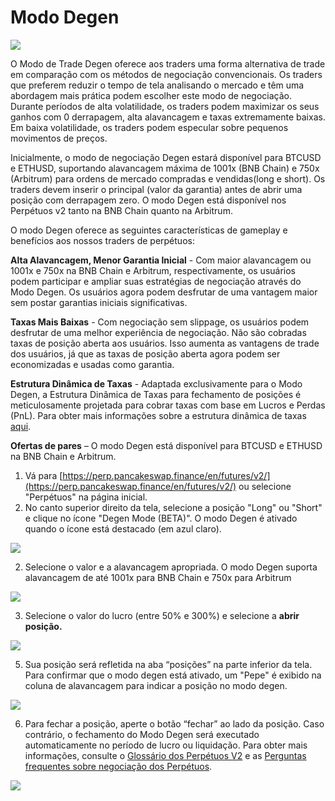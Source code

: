 # Modo Degen

![](https://1397868517-files.gitbook.io/\~/files/v0/b/gitbook-x-prod.appspot.com/o/spaces%2F-MHREX7DHcljbY5IkjgJ-1972196547%2Fuploads%2F4K89SnIpHlXUBWcB7TAq%2FPerps%20Degen%20Mode-2.jpg?alt=media\&token=6a34ad35-3773-4782-9f4e-cd305b7cf5e4)

O Modo de Trade Degen oferece aos traders uma forma alternativa de trade em comparação com os métodos de negociação convencionais. Os traders que preferem reduzir o tempo de tela analisando o mercado e têm uma abordagem mais prática podem escolher este modo de negociação. Durante períodos de alta volatilidade, os traders podem maximizar os seus ganhos com 0 derrapagem, alta alavancagem e taxas extremamente baixas. Em baixa volatilidade, os traders podem especular sobre pequenos movimentos de preços.&#x20;

Inicialmente, o modo de negociação Degen estará disponível para BTCUSD e ETHUSD, suportando alavancagem máxima de 1001x (BNB Chain) e 750x (Arbitrum) para ordens de mercado compradas e vendidas(long e short). Os traders devem inserir o principal (valor da garantia) antes de abrir uma posição com derrapagem zero. O modo Degen está disponível nos Perpétuos v2 tanto na BNB Chain quanto na Arbitrum.

O modo Degen oferece as seguintes características de gameplay e benefícios aos nossos traders de perpétuos:

**Alta Alavancagem, Menor Garantia Inicial** - Com maior alavancagem ou 1001x e 750x na BNB Chain e Arbitrum, respectivamente, os usuários podem participar e ampliar suas estratégias de negociação através do Modo Degen. Os usuários agora podem desfrutar de uma vantagem maior sem postar garantias iniciais significativas.&#x20;

**Taxas Mais Baixas** - Com negociação sem slippage, os usuários podem desfrutar de uma melhor experiência de negociação. Não são cobradas taxas de posição aberta aos usuários. Isso aumenta as vantagens de trade dos usuários, já que as taxas de posição aberta agora podem ser economizadas e usadas como garantia.&#x20;

**Estrutura Dinâmica de Taxas** - Adaptada exclusivamente para o Modo Degen, a Estrutura Dinâmica de Taxas para fechamento de posições é meticulosamente projetada para cobrar taxas com base em Lucros e Perdas (PnL). Para obter mais informações sobre a estrutura dinâmica de taxas [aqui](taxa-dinamica-no-modo-degen.md).&#x20;

**Ofertas de pares** – O modo Degen está disponível para BTCUSD e ETHUSD na BNB Chain e Arbitrum.

1. Vá para [https://perp.pancakeswap.finance/en/futures/v2/](https://perp.pancakeswap.finance/en/futures/v2/) ou selecione "Perpétuos" na página inicial.&#x20;
2. No canto superior direito da tela, selecione a posição "Long" ou "Short" e clique no ícone "Degen Mode (BETA)". O modo Degen é ativado quando o ícone está destacado (em azul claro).

![](https://1397868517-files.gitbook.io/\~/files/v0/b/gitbook-x-prod.appspot.com/o/spaces%2F-MHREX7DHcljbY5IkjgJ-1972196547%2Fuploads%2FFL4C4zc9lazviRP21TEu%2Fperp.pancakeswap.finance\_en\_futures\_v2\_500BTCUSD\_theme%3Dlight%26chain%3Dbsc%20\(1\).png?alt=media\&token=0cff0be9-33df-48ea-86e8-69f4ab431865)

2. Selecione o valor e a alavancagem apropriada. O modo Degen suporta alavancagem de até 1001x para BNB Chain e 750x para Arbitrum

![](https://1397868517-files.gitbook.io/\~/files/v0/b/gitbook-x-prod.appspot.com/o/spaces%2F-MHREX7DHcljbY5IkjgJ-1972196547%2Fuploads%2FdwCEsUehH39cp5J4nWSJ%2Fperp.pancakeswap.finance\_en\_futures\_v2\_500BTCUSD\_theme%3Dlight%20\(2\).png?alt=media\&token=033128b2-acf1-4134-afff-9f41ff184835)

3. Selecione o valor do lucro (entre 50% e 300%) e selecione a **abrir posição.**

![](https://1397868517-files.gitbook.io/\~/files/v0/b/gitbook-x-prod.appspot.com/o/spaces%2F-MHREX7DHcljbY5IkjgJ-1972196547%2Fuploads%2FFnBi59XFDEKplf3SbmPf%2Fperp.pancakeswap.finance\_en\_futures\_v2\_500BTCUSD\_theme%3Dlight%20\(3\).png?alt=media\&token=5494b0ae-16a3-4cf0-b070-949efd80c335)

5. Sua posição será refletida na aba “posições” na parte inferior da tela. Para confirmar que o modo degen está ativado, um "Pepe" é exibido na coluna de alavancagem para indicar a posição no modo degen.

![](https://1397868517-files.gitbook.io/\~/files/v0/b/gitbook-x-prod.appspot.com/o/spaces%2F-MHREX7DHcljbY5IkjgJ-1972196547%2Fuploads%2FlzdFPoBJUlQin8jexZEI%2FScreenshot%202023-11-06%20at%202.03.07%E2%80%AFPM.png?alt=media\&token=59f01dc0-de1f-4bae-9761-92bff479ce68)

6. Para fechar a posição, aperte o botão “fechar” ao lado da posição. Caso contrário, o fechamento do Modo Degen será executado automaticamente no período de lucro ou liquidação. Para obter mais informações, consulte o [Glossário dos Perpétuos V2](../../trade-de-perpetuos-v1/perpetuals-glossary.md) e as [Perguntas frequentes sobre negociação dos Perpétuos](../../trade-de-perpetuos-v1/perpetual-trading-faq.md).

![](https://1397868517-files.gitbook.io/\~/files/v0/b/gitbook-x-prod.appspot.com/o/spaces%2F-MHREX7DHcljbY5IkjgJ-1972196547%2Fuploads%2FkU6ZnEW4WMM3SEkFFZfQ%2FScreenshot%202023-11-06%20at%202.03.12%E2%80%AFPM.png?alt=media\&token=44b11da5-13e5-4a43-9859-f7a067f341d8)
